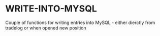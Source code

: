 # WRITE-INTO-MYSQL
Couple of functions for writing entries into MySQL - either dierctly from tradelog or when opened new position
